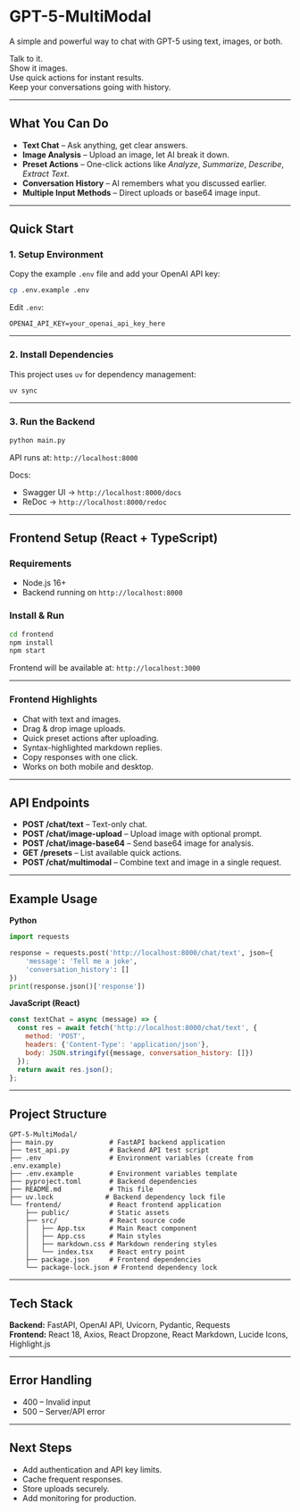 # GPT-5-MultiModal

A simple and powerful way to chat with GPT-5 using text, images, or both.

Talk to it.  
Show it images.  
Use quick actions for instant results.  
Keep your conversations going with history.  

---

## What You Can Do

- **Text Chat** – Ask anything, get clear answers.  
- **Image Analysis** – Upload an image, let AI break it down.  
- **Preset Actions** – One-click actions like *Analyze*, *Summarize*, *Describe*, *Extract Text*.  
- **Conversation History** – AI remembers what you discussed earlier.  
- **Multiple Input Methods** – Direct uploads or base64 image input.  

---

## Quick Start

### 1. Setup Environment
Copy the example `.env` file and add your OpenAI API key:

```bash
cp .env.example .env
```

Edit `.env`:
```
OPENAI_API_KEY=your_openai_api_key_here
```

---

### 2. Install Dependencies
This project uses `uv` for dependency management:

```bash
uv sync
```

---

### 3. Run the Backend
```bash
python main.py
```
API runs at: `http://localhost:8000`

Docs:  
- Swagger UI → `http://localhost:8000/docs`  
- ReDoc → `http://localhost:8000/redoc`  

---

## Frontend Setup (React + TypeScript)

### Requirements
- Node.js 16+  
- Backend running on `http://localhost:8000`  

### Install & Run
```bash
cd frontend
npm install
npm start
```

Frontend will be available at: `http://localhost:3000`

---

### Frontend Highlights
- Chat with text and images.  
- Drag & drop image uploads.  
- Quick preset actions after uploading.  
- Syntax-highlighted markdown replies.  
- Copy responses with one click.  
- Works on both mobile and desktop.  

---

## API Endpoints

- **POST /chat/text** – Text-only chat.  
- **POST /chat/image-upload** – Upload image with optional prompt.  
- **POST /chat/image-base64** – Send base64 image for analysis.  
- **GET /presets** – List available quick actions.  
- **POST /chat/multimodal** – Combine text and image in a single request.  

---

## Example Usage

**Python**
```python
import requests

response = requests.post('http://localhost:8000/chat/text', json={
    'message': 'Tell me a joke',
    'conversation_history': []
})
print(response.json()['response'])
```

**JavaScript (React)**
```javascript
const textChat = async (message) => {
  const res = await fetch('http://localhost:8000/chat/text', {
    method: 'POST',
    headers: {'Content-Type': 'application/json'},
    body: JSON.stringify({message, conversation_history: []})
  });
  return await res.json();
};
```

---

## Project Structure

```
GPT-5-MultiModal/
├── main.py              # FastAPI backend application
├── test_api.py          # Backend API test script
├── .env                 # Environment variables (create from .env.example)
├── .env.example         # Environment variables template
├── pyproject.toml       # Backend dependencies
├── README.md            # This file
├── uv.lock             # Backend dependency lock file
└── frontend/            # React frontend application
    ├── public/          # Static assets
    ├── src/             # React source code
    │   ├── App.tsx      # Main React component
    │   ├── App.css      # Main styles
    │   ├── markdown.css # Markdown rendering styles
    │   └── index.tsx    # React entry point
    ├── package.json     # Frontend dependencies
    └── package-lock.json # Frontend dependency lock
```

---

## Tech Stack

**Backend:** FastAPI, OpenAI API, Uvicorn, Pydantic, Requests  
**Frontend:** React 18, Axios, React Dropzone, React Markdown, Lucide Icons, Highlight.js  

---

## Error Handling
- 400 – Invalid input  
- 500 – Server/API error  

---

## Next Steps
- Add authentication and API key limits.  
- Cache frequent responses.  
- Store uploads securely.  
- Add monitoring for production.  
